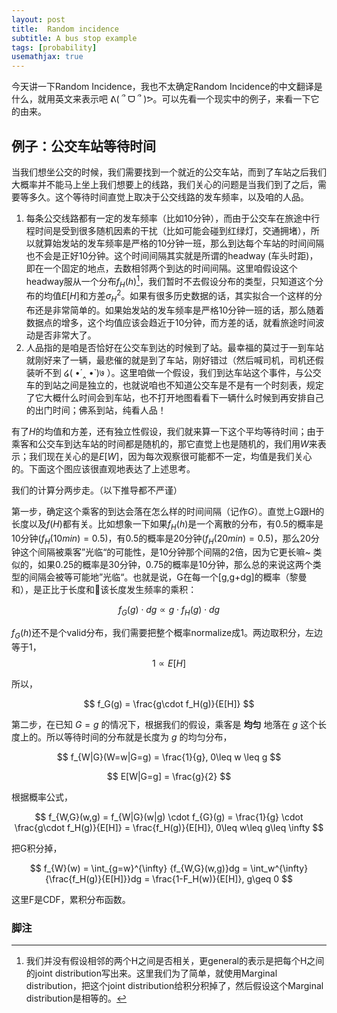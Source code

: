 ```yaml
---
layout: post
title:  Random incidence
subtitle: A bus stop example
tags: [probability]
usemathjax: true
---
```


今天讲一下Random Incidence，我也不太确定Random Incidence的中文翻译是什么，就用英文来表示吧 ᕕ( ՞ ᗜ ՞ )ᕗ。可以先看一个现实中的例子，来看一下它的由来。

## 例子：公交车站等待时间

当我们想坐公交的时候，我们需要找到一个就近的公交车站，而到了车站之后我们大概率并不能马上坐上我们想要上的线路，我们关心的问题是当我们到了之后，需要等多久。这个等待时间直觉上取决于公交线路的发车频率，以及咱的人品。

1. 每条公交线路都有一定的发车频率（比如10分钟），而由于公交车在旅途中行程时间是受到很多随机因素的干扰（比如可能会碰到红绿灯，交通拥堵），所以就算始发站的发车频率是严格的10分钟一班，那么到达每个车站的时间间隔也不会是正好10分钟。这个时间间隔其实就是所谓的headway (车头时距)，即在一个固定的地点，去数相邻两个到达的时间间隔。这里咱假设这个headway服从一个分布$f_H(h)$[^1]，我们暂时不去假设分布的类型，只知道这个分布的均值$E[H]$和方差$\sigma_{H}^{2}$。如果有很多历史数据的话，其实拟合一个这样的分布还是非常简单的。如果始发站的发车频率是严格10分钟一班的话，那么随着数据点的增多，这个均值应该会趋近于10分钟，而方差的话，就看旅途时间波动是否非常大了。
2. 人品指的是咱是否恰好在公交车到达的时候到了站。最幸福的莫过于一到车站就刚好来了一辆，最悲催的就是到了车站，刚好错过（然后喊司机，司机还假装听不到 ໒( •́ ‸ •̀ )७ ）。这里咱做一个假设，我们到达车站这个事件，与公交车的到站之间是独立的，也就说咱也不知道公交车是不是有一个时刻表，规定了它大概什么时间会到车站，也不打开地图看看下一辆什么时候到再安排自己的出门时间；佛系到站，纯看人品！

有了$H$的均值和方差，还有独立性假设，我们就来算一下这个平均等待时间；由于乘客和公交车到达车站的时间都是随机的，那它直觉上也是随机的，我们用$W$来表示；我们现在关心的是$E[W]$，因为每次观察很可能都不一定，均值是我们关心的。下面这个图应该很直观地表达了上述思考。

我们的计算分两步走。（以下推导都不严谨）

第一步，确定这个乘客的到达会落在怎么样的时间间隔（记作$G$）。直觉上G跟H的长度以及$f(H)$都有关。比如想象一下如果$f_H(h)$是一个离散的分布，有0.5的概率是10分钟($f_H(10 min)=0.5$)，有0.5的概率是20分钟($f_H(20 min)=0.5$)，那么20分钟这个间隔被乘客”光临“的可能性，是10分钟那个间隔的2倍，因为它更长嘛~ 类似的，如果0.25的概率是30分钟，0.75的概率是10分钟，那么总的来说这两个类型的间隔会被等可能地”光临“。也就是说，G在每一个[g,g+dg]的概率（黎曼和），是正比于长度和该长度发生频率的乘积：

$$
f_G(g)\cdot dg\propto g\cdot f_H(g)\cdot dg
$$

$f_G(h)$还不是个valid分布，我们需要把整个概率normalize成1。两边取积分，左边等于1，
$$
1 \propto E[H]
$$

所以，

$$
f_G(g) = \frac{g\cdot f_H(g)}{E[H]}
$$

第二步，在已知 $G=g$ 的情况下，根据我们的假设，乘客是 **均匀** 地落在 $g$ 这个长度上的。所以等待时间的分布就是长度为 $g$ 的均匀分布，

$$
f_{W|G}(W=w|G=g) = \frac{1}{g}, 0\leq w \leq g
$$

$$
E[W|G=g] = \frac{g}{2}
$$

根据概率公式，

$$
f_{W,G}(w,g) = f_{W|G}(w|g) \cdot f_{G}(g) = \frac{1}{g} \cdot \frac{g\cdot f_H(g)}{E[H]} = \frac{f_H(g)}{E[H]}, 0\leq w\leq g\leq \infty
$$

把G积分掉，

$$
f_{W}(w) = \int_{g=w}^{\infty} {f_{W,G}(w,g)}dg = \int_w^{\infty} {\frac{f_H(g)}{E[H]}}dg = \frac{1-F_H(w)}{E[H]}, g\geq 0
$$

这里F是CDF，累积分布函数。

### 脚注


[^1]: 我们并没有假设相邻的两个H之间是否相关，更general的表示是把每个H之间的joint distribution写出来。这里我们为了简单，就使用Marginal distribution，把这个joint distribution给积分积掉了，然后假设这个Marginal distribution是相等的。